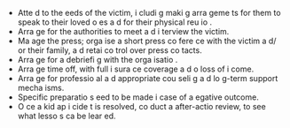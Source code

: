 [Title]: # (отава)
[Order]: # (17)

*   Atte
d to the 
eeds of the victim, i
cludi
g maki
g arra
geme
ts for them to speak to their loved o
es a
d for their physical reu
io
.
*   Arra
ge for the authorities to meet a
d i
terview the victim.
*   Ma
age the press; orga
ise a short press co
fere
ce with the victim a
d/ or their family, a
d retai
 co
trol over press co
tacts.
*   Arra
ge for a debriefi
g with the orga
isatio
.
*   Arra
ge time off, with full i
sura
ce coverage a
d 
o loss of i
come.
*   Arra
ge for professio
al a
d appropriate cou
seli
g a
d lo
g-term support mecha
isms.
*   Specific preparatio
s 
eed to be made i
 case of a 
egative outcome.
*   O
ce a kid
ap i
cide
t is resolved, co
duct a
 after-actio
 review, to see what lesso
s ca
 be lear
ed.